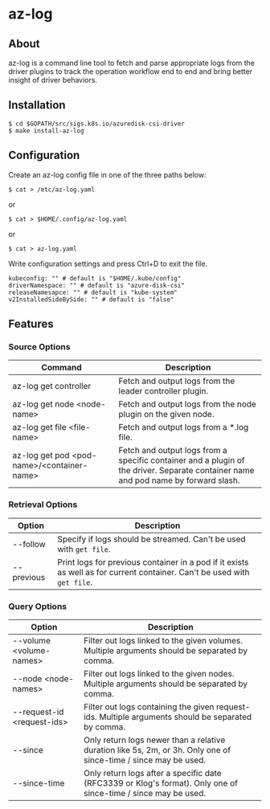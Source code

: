 # az-log

## About
az-log is a command line tool to fetch and parse appropriate logs from the driver plugins to track the operation workflow end to end and bring better insight of driver behaviors.

## Installation
```console
$ cd $GOPATH/src/sigs.k8s.io/azuredisk-csi-driver
$ make install-az-log
```

## Configuration
Create an az-log config file in one of the three paths below:
```console
$ cat > /etc/az-log.yaml
```
or
```console
$ cat > $HOME/.config/az-log.yaml
```
or
```console
$ cat > az-log.yaml
```
Write configuration settings and press Ctrl+D to exit the file.
```console
kubeconfig: "" # default is "$HOME/.kube/config"
driverNamespace: "" # default is "azure-disk-csi"
releaseNamesapce: "" # default is "kube-system"
v2InstalledSideBySide: "" # default is "false"
```
## Features

### Source Options
|Command|Description|
|---|---|
|az-log get controller |Fetch and output logs from the leader controller plugin.|
|az-log get node \<node-name\> |Fetch and output logs from the node plugin on the given node.|
|az-log get file \<file-name\> |Fetch and output logs from a *.log file.|
|az-log get pod \<pod-name\>/\<container-name\> |Fetch and output logs from a specific container and a plugin of the driver. Separate container name and pod name by forward slash.|

### Retrieval Options
|Option|Description|
|---|---|
|--follow |Specify if logs should be streamed. Can't be used with `get file`.|
|--previous |Print logs for previous container in a pod if it exists as well as for current container. Can't be used with `get file`.|

### Query Options
|Option|Description|
|---|---|
|--volume \<volume-names\> |Filter out logs linked to the given volumes. Multiple arguments should be separated by comma.|
|--node \<node-names\> |Filter out logs linked to the given nodes. Multiple arguments should be separated by comma.|
|--request-id \<request-ids\> |Filter out logs containing the given request-ids. Multiple arguments should be separated by comma.|
|--since |Only return logs newer than a relative duration like 5s, 2m, or 3h. Only one of since-time / since may be used.|
|--since-time |Only return logs after a specific date (RFC3339 or Klog's format). Only one of since-time / since may be used.|
